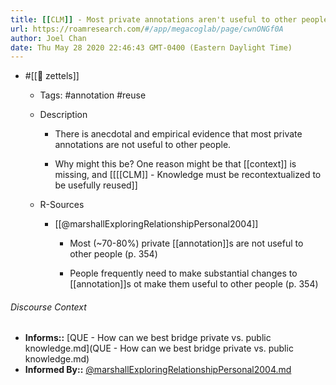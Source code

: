 ```yaml
---
title: [[CLM]] - Most private annotations aren't useful to other people
url: https://roamresearch.com/#/app/megacoglab/page/cwnONGf0A
author: Joel Chan
date: Thu May 28 2020 22:46:43 GMT-0400 (Eastern Daylight Time)
---
```


- #[[🌲 zettels]]

    - Tags: #annotation #reuse

    - Description

        - There is anecdotal and empirical evidence that most private annotations are not useful to other people.

        - Why might this be? One reason might be that [[context]] is missing, and [[[[CLM]] - Knowledge must be recontextualized to be usefully reused]]

    - R-Sources

        - [[@marshallExploringRelationshipPersonal2004]]

            - Most (~70-80%) private [[annotation]]s are not useful to other people (p. 354)

            - People frequently need to make substantial changes to [[annotation]]s ot make them useful to other people (p. 354)

###### Discourse Context

- **Informs::** [QUE - How can we best bridge private vs. public knowledge.md](QUE - How can we best bridge private vs. public knowledge.md)
- **Informed By::** [@marshallExploringRelationshipPersonal2004.md](@marshallExploringRelationshipPersonal2004.md)

